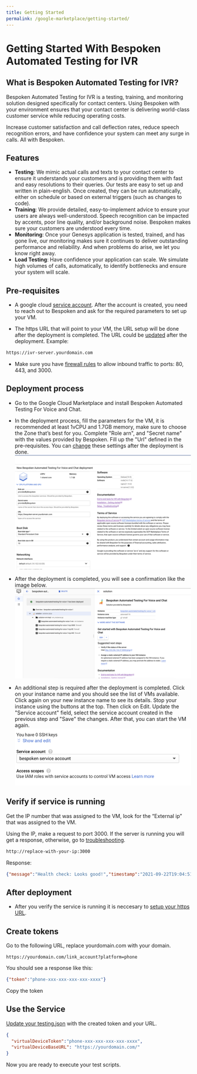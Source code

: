 ```yaml
---
title: Getting Started
permalink: /google-marketplace/getting-started/
---
```

# Getting Started With Bespoken Automated Testing for IVR

## What is Bespoken Automated Testing for IVR?

Bespoken Automated Testing for IVR is a testing, training, and monitoring solution designed specifically for contact centers. Using Bespoken with your environment ensures that your contact center is delivering world-class customer service while reducing operating costs.

Increase customer satisfaction and call deflection rates, reduce speech recognition errors, and have confidence your system can meet any surge in calls. All with Bespoken.

## Features

* **Testing**: We mimic actual calls and texts to your contact center to ensure it understands your customers and is providing them with fast and easy resolutions to their queries. Our tests are easy to set up and written in plain-english. Once created, they can be run automatically, either on schedule or based on external triggers (such as changes to code).
* **Training**: We provide detailed, easy-to-implement advice to ensure your users are always well-understood. Speech recognition can be impacted by accents, poor line quality, and/or background noise. Bespoken makes sure your customers are understood every time.
* **Monitoring**: Once your Genesys application is tested, trained, and has gone live, our monitoring makes sure it continues to deliver outstanding performance and reliability. And when problems do arise, we let you know right away.
* **Load Testing**: Have confidence your application can scale. We simulate high volumes of calls, automatically, to identify bottlenecks and ensure your system will scale.

## Pre-requisites

- A google cloud [service account](/google-marketplace/faq/#how-to-set-up-a-google-cloud-service-account). After
the account is created, you need to reach out to Bespoken and ask for the required parameters to set up your VM.

- The https URL that will point to your VM, the URL setup will be done after the deployment is completed. The URL could be [updated](/google-marketplace/faq/#how-to-update-server-settings) after the deployment. Example:
```bash
https://ivr-server.yourdomain.com
```

- Make sure you have [firewall rules](https://cloud.google.com/filestore/docs/configuring-firewall) to allow inbound traffic to ports: 80, 443, and 3000. 

## Deployment process

- Go to the Google Cloud Marketplace and install Bespoken Automated Testing For Voice and Chat.

- In the deployment process, fill the parameters for the VM, it is recommended at least 1vCPU and 1.7GB memory, make sure to choose the Zone that’s best for you. Complete "Role arn", and "Secret name" with the values provided by Bespoken. Fill up the "Url" defined in the pre-requisites. You can [change](/google-marketplace/faq/#how-to-update-server-settings) these settings after the deployment is done.
[<img src="./assets/google-marketplace-deployment.png">](./assets/google-marketplace-deployment.png)

- After the deployment is completed, you will see a confirmation like the image below.
[<img src="./assets/google-marketplace-deployment-completed.png">](./assets/google-marketplace-deployment-completed.png)

- An additional step is required after the deployment is completed. Click on your instance name and you should see the list of VMs available. Click again on your new instance name to see its details. Stop your instance using the buttons at the top. Then click on Edit. Update the "Service account" field, select the service account created in the previous step and "Save" the changes. After that, you can start the VM again.
[<img src="./assets/google-marketplace-set-service-account.png">](./assets/google-marketplace-set-service-account.png)


## Verify if service is running
Get the IP number that was assigned to the VM, look for the “External ip” that was assigned to the VM.

Using the IP, make a request to port 3000. If the server is running you will get a response, otherwise, go to [troubleshooting](/google-marketplace/faq/#troubleshooting).

```bash
http://replace-with-your-ip:3000
```

Response:
```json
{"message":"Health check: Looks good!","timestamp":"2021-09-22T19:04:51.547Z"}
```

## After deployment

- After you verify the service is running it is neccesary to [setup your https URL](/google-marketplace/faq/#how-to-set-up-an-https-url-that-works-with-the-bespoken-vm).


## Create tokens

Go to the following URL, replace yourdomain.com with your domain.
```
https://yourdomain.com/link_account?platform=phone
```

You should see a response like this:
```json
{"token":"phone-xxx-xxx-xxx-xxx-xxxx"}
```

Copy the token

## Use the Service

[Update your testing.json](https://read.bespoken.io/end-to-end/ivr/#configuration) with the created token and your URL.

```json
{
  "virtualDeviceToken":"phone-xxx-xxx-xxx-xxx-xxxx",
  "virtualDeviceBaseURL": "https://yourdomain.com/"
}
```
Now you are ready to execute your test scripts.